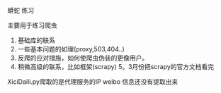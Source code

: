 蟒蛇  练习

主要用于练习爬虫
1. 基础库的联系
2. 一些基本问题的如理(proxy,503,404..)
3. 反爬的应对措施，如何使爬虫伪装的更像用户。 
4. 稍微高级的联系，比如框架(scrapy)
5。3月份把scrapy的官方文档看完



XiciDaili.py爬取的是代理服务的IP
weibo 信息还没有提取出来
